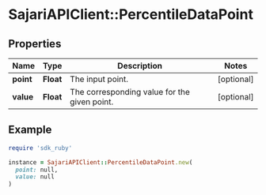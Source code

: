 # SajariAPIClient::PercentileDataPoint

## Properties

| Name | Type | Description | Notes |
| ---- | ---- | ----------- | ----- |
| **point** | **Float** | The input point. | [optional] |
| **value** | **Float** | The corresponding value for the given point. | [optional] |

## Example

```ruby
require 'sdk_ruby'

instance = SajariAPIClient::PercentileDataPoint.new(
  point: null,
  value: null
)
```

